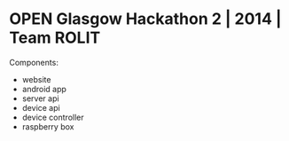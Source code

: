 OPEN Glasgow Hackathon 2 | 2014 | Team ROLIT
===============

Components:
- website
- android app
- server api
- device api
- device controller
- raspberry box
